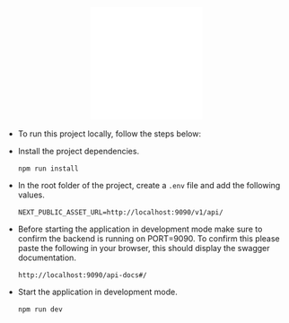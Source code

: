 <p align="center">
    <img src="./src/assets/pastel-logo.svg" alt="Pastel Logo" width="200" height="200" />
</p>

* To run this project locally, follow the steps below:

* Install the project dependencies.
  ```
  npm run install
  ```

* In the root folder of the project, create a `.env` file and add the following values.
  ```
  NEXT_PUBLIC_ASSET_URL=http://localhost:9090/v1/api/
  ```

* Before starting the application in development mode make sure to confirm the backend is running on PORT=9090. To confirm this please     paste   the following in your browser, this should display the swagger documentation.
  ```
  http://localhost:9090/api-docs#/
  ```


* Start the application in development mode.
  ```
  npm run dev
  ```
